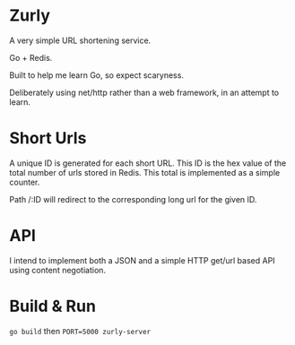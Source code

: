 # Zurly

A very simple URL shortening service.

Go + Redis.

Built to help me learn Go, so expect scaryness.

Deliberately using net/http rather than a web framework, in an attempt to learn.

# Short Urls

A unique ID is generated for each short URL. This ID is the hex value of the
total number of urls stored in Redis. This total is implemented as a simple
counter.

Path /:ID will redirect to the corresponding long url for the given ID.

# API

I intend to implement both a JSON and a simple HTTP get/url based API using
content negotiation.

# Build & Run

`go build` then `PORT=5000 zurly-server`
